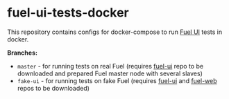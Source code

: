 # fuel-ui-tests-docker

This repository contains configs for docker-compose to run [Fuel UI](https://github.com/openstack/fuel-ui/blob/stable/mitaka/README.rst) tests in docker.

**Branches:**
* `master` - for running tests on real Fuel (requires [fuel-ui](https://github.com/openstack/fuel-ui/tree/stable/newton) repo to be downloaded and prepared Fuel master node with several slaves)
* `fake-ui` - for running tests on fake Fuel (requires [fuel-ui](https://github.com/openstack/fuel-ui/tree/stable/newton) and [fuel-web](https://github.com/openstack/fuel-web/tree/stable/newton) repos to be downloaded)

